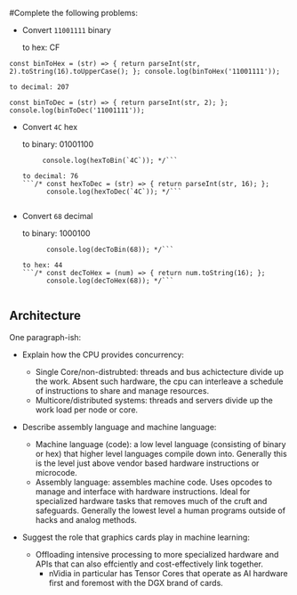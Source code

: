 #Complete the following problems:

* Convert `11001111` binary

    to hex: CF
 
 `const binToHex = (str) => { return parseInt(str, 2).toString(16).toUpperCase(); };
 console.log(binToHex('11001111'));`
 
    to decimal: 207

`const binToDec = (str) => { return parseInt(str, 2); };
console.log(binToDec('11001111'));`

* Convert `4C` hex

    to binary: 01001100
    ```/* const hexToBin = (str) => { return ("00000000" + (parseInt(str, 16)).toString(2)).substr(-8); };
	     console.log(hexToBin(`4C`)); */```

    to decimal: 76
    ```/* const hexToDec = (str) => { return parseInt(str, 16); };
          console.log(hexToDec(`4C`)); */```


* Convert `68` decimal

    to binary: 1000100
    ```/* const decToBin = (num) => { return num.toString(2); }; 
          console.log(decToBin(68)); */```

    to hex: 44 
    ```/* const decToHex = (num) => { return num.toString(16); }; 
          console.log(decToHex(68)); */```


## Architecture

One paragraph-ish:

* Explain how the CPU provides concurrency:
  - Single Core/non-distrubted: threads and bus achictecture divide up the work.
    Absent such hardware, the cpu can interleave a schedule of instructions to
    share and manage resources.
  - Multicore/distributed systems: threads and servers divide up the work load 
    per node or core.

* Describe assembly language and machine language:
  - Machine language (code): a low level language (consisting of binary or hex) that 
    higher level languages compile down into. Generally this is the level just above 
    vendor based hardware instructions or microcode.
  - Assembly language: assembles machine code. Uses opcodes to manage and interface
    with hardware instructions. Ideal for specialized hardware tasks that removes 
    much of the cruft and safeguards. Generally the lowest level a human programs 
    outside of hacks and analog methods.
* Suggest the role that graphics cards play in machine learning:
  - Offloading intensive processing to more specialized hardware and APIs that can
    also effciently and cost-effectively link together. 
      - nVidia in particular has Tensor Cores that operate as AI hardware first and 
        foremost with the DGX brand of cards.
